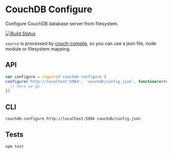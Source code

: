 # CouchDB Configure
Configure CouchDB database server from filesystem.

[![Build
Status](https://travis-ci.org/eHealthAfrica/couchdb-configure.svg?branch=master)](https://travis-ci.org/eHealthAfrica/couchdb-configure)

`source` is processed by [couch-compile](https://github.com/jo/couch-compile),
so you can use a json file, node module or filesystem mapping.

## API

```js
var configure = require('couchdb-configure')
configure('http://localhost:5984', 'couchdb/config.json', function(error, response) {
  // here we go
})
```

## CLI

```sh
couchdb-configure http://localhost:5984 couchdb/config.json
```

## Tests
```sh
npm test
```
